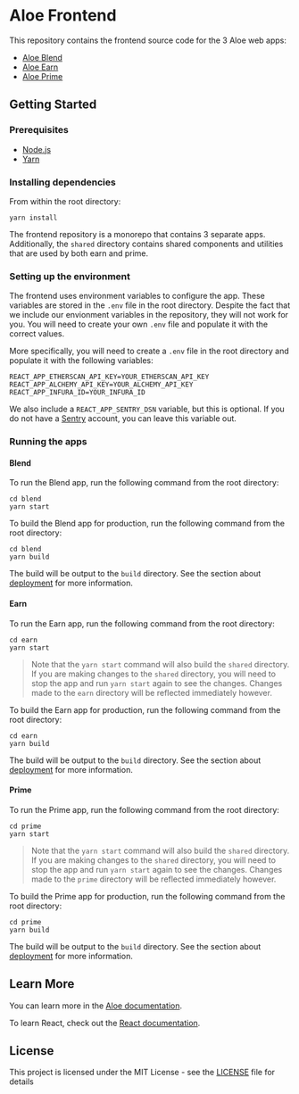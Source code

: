 # Aloe Frontend
This repository contains the frontend source code for the 3 Aloe web apps:
- [Aloe Blend](https://app.aloe.capital)
- [Aloe Earn](https://earn.aloe.capital)
- [Aloe Prime](https://prime.aloe.capital)
## Getting Started

### Prerequisites
- [Node.js](https://nodejs.org/en/download/)
- [Yarn](https://yarnpkg.com/getting-started/install)

### Installing dependencies
From within the root directory:
```
yarn install
```

The frontend repository is a monorepo that contains 3 separate apps. Additionally, the `shared` directory contains shared components and utilities that are used by both earn and prime.

### Setting up the environment
The frontend uses environment variables to configure the app. These variables are stored in the `.env` file in the root directory. Despite the fact that we include our envionment variables in the repository, they will not work for you. You will need to create your own `.env` file and populate it with the correct values.

More specifically, you will need to create a `.env` file in the root directory and populate it with the following variables:
```
REACT_APP_ETHERSCAN_API_KEY=YOUR_ETHERSCAN_API_KEY
REACT_APP_ALCHEMY_API_KEY=YOUR_ALCHEMY_API_KEY
REACT_APP_INFURA_ID=YOUR_INFURA_ID
```

We also include a `REACT_APP_SENTRY_DSN` variable, but this is optional. If you do not have a [Sentry](sentry.io) account, you can leave this variable out.

### Running the apps

#### Blend
To run the Blend app, run the following command from the root directory:
```
cd blend
yarn start
```

To build the Blend app for production, run the following command from the root directory:
```
cd blend
yarn build
```
The build will be output to the `build` directory.
See the section about [deployment](https://facebook.github.io/create-react-app/docs/deployment) for more information.

#### Earn
To run the Earn app, run the following command from the root directory:
```
cd earn
yarn start
```
> Note that the `yarn start` command will also build the `shared` directory. If you are making changes to the `shared` directory, you will need to stop the app and run `yarn start` again to see the changes. Changes made to the `earn` directory will be reflected immediately however.

To build the Earn app for production, run the following command from the root directory:
```
cd earn
yarn build
```
The build will be output to the `build` directory.
See the section about [deployment](https://facebook.github.io/create-react-app/docs/deployment) for more information.

#### Prime
To run the Prime app, run the following command from the root directory:
```
cd prime
yarn start
```
> Note that the `yarn start` command will also build the `shared` directory. If you are making changes to the `shared` directory, you will need to stop the app and run `yarn start` again to see the changes. Changes made to the `prime` directory will be reflected immediately however.

To build the Prime app for production, run the following command from the root directory:
```
cd prime
yarn build
```
The build will be output to the `build` directory.
See the section about [deployment](https://facebook.github.io/create-react-app/docs/deployment) for more information.

## Learn More

You can learn more in the [Aloe documentation](https://docs.aloe.capital/).

To learn React, check out the [React documentation](https://reactjs.org/).

## License

This project is licensed under the MIT License - see the [LICENSE](LICENSE) file for details
